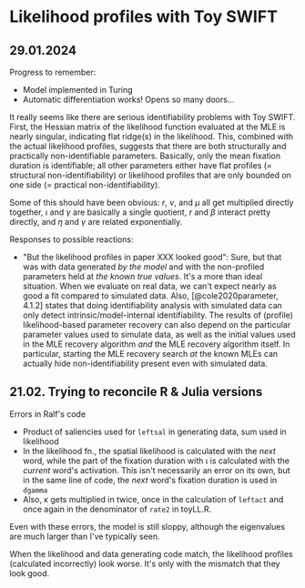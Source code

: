# Likelihood profiles with Toy SWIFT

## 29.01.2024

Progress to remember:
- Model implemented in Turing
- Automatic differentiation works! Opens so many doors...

It really seems like there are serious identifiability problems with Toy SWIFT. First, the
Hessian matrix of the likelihood function evaluated at the MLE is nearly singular,
indicating flat ridge(s) in the likelihood. This, combined with the actual likelihood
profiles, suggests that there are both structurally and practically non-identifiable
parameters. Basically, only the mean fixation duration is identifiable; all other parameters
either have flat profiles (= structural non-identifiability) or likelihood profiles that are
only bounded on one side (= practical non-identifiability).

Some of this should have been obvious: $r$, $ν$, and $μ$ all get multiplied directly
together, $ι$ and $γ$ are basically a single quotient, $r$ and $β$ interact pretty directly,
and $η$ and $γ$ are related exponentially.

Responses to possible reactions:
- "But the likelihood profiles in paper XXX looked good": Sure, but that was with data
  generated *by the model* and with the non-profiled parameters held at *the known true
  values*. It's a more than ideal situation. When we evaluate on real data, we can't expect
  nearly as good a fit compared to simulated data. Also, [@cole2020parameter, 4.1.2] states
  that doing identifiability analysis with simulated data can only detect
  intrinsic/model-internal identifiability. The results of (profile) likelihood-based
  parameter recovery can also depend on the particular parameter values used to simulate
  data, as well as the initial values used in the MLE recovery algorithm *and* the MLE
  recovery algorithm itself. In particular, starting the MLE recovery search *at* the known
  MLEs can actually hide non-identifiability present even with simulated data.


## 21.02. Trying to reconcile R & Julia versions

Errors in Ralf's code
- Product of saliencies used for `leftsal` in generating data, sum used in likelihood
- In the likelihood fn., the spatial likelihood is calculated with the *next* word, while
  the part of the fixation duration with ι is calculated with the *current* word's
  activation. This isn't necessarily an error on its own, but in the same line of code, the
  *next* word's fixation duration is used in `dgamma`
- Also, κ gets multiplied in twice, once in the calculation of `leftact` and once again in
  the denominator of `rate2` in toyLL.R.

Even with these errors, the model is still sloppy, although the eigenvalues are much larger
than I've typically seen.

When the likelihood and data generating code match, the likelihood profiles (calculated
incorrectly) look worse. It's only with the mismatch that they look good.

